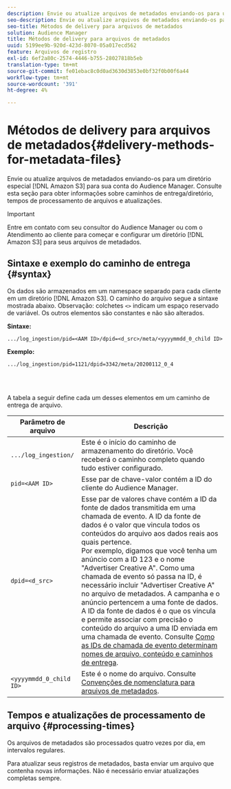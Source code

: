 ```yaml
---
description: Envie ou atualize arquivos de metadados enviando-os para um diretório especial do Amazon S3 para sua conta do Audience Manager. Consulte esta seção para obter informações sobre caminhos de entrega/diretório, tempos de processamento de arquivos e atualizações.
seo-description: Envie ou atualize arquivos de metadados enviando-os para um diretório especial do Amazon S3 para sua conta do Audience Manager. Consulte esta seção para obter informações sobre caminhos de entrega/diretório, tempos de processamento de arquivos e atualizações.
seo-title: Métodos de delivery para arquivos de metadados
solution: Audience Manager
title: Métodos de delivery para arquivos de metadados
uuid: 5199ee9b-920d-423d-8070-05a017ecd562
feature: Arquivos de registro
exl-id: 6ef2a80c-2574-4446-b755-28027818b5eb
translation-type: tm+mt
source-git-commit: fe01ebac8c0d0ad3630d3853e0bf32f0b00f6a44
workflow-type: tm+mt
source-wordcount: '391'
ht-degree: 4%

---
```


# Métodos de delivery para arquivos de metadados{#delivery-methods-for-metadata-files}

Envie ou atualize arquivos de metadados enviando-os para um diretório especial [!DNL Amazon S3] para sua conta do Audience Manager. Consulte esta seção para obter informações sobre caminhos de entrega/diretório, tempos de processamento de arquivos e atualizações.

>[!IMPORTANT]
>
> Entre em contato com seu consultor do Audience Manager ou com o Atendimento ao cliente para começar e configurar um diretório [!DNL Amazon S3] para seus arquivos de metadados.

## Sintaxe e exemplo do caminho de entrega {#syntax}

Os dados são armazenados em um namespace separado para cada cliente em um diretório [!DNL Amazon S3]. O caminho do arquivo segue a sintaxe mostrada abaixo. Observação: colchetes `<>` indicam um espaço reservado de variável. Os outros elementos são constantes e não são alterados.

**Sintaxe:**

```
.../log_ingestion/pid=<AAM ID>/dpid=<d_src>/meta/<yyyymmdd_0_child ID>
```

**Exemplo:**

```
.../log_ingestion/pid=1121/dpid=3342/meta/20200112_0_4
```

<br> 

A tabela a seguir define cada um desses elementos em um caminho de entrega de arquivo.


| Parâmetro de arquivo | Descrição |
---------|----------|
| `.../log_ingestion/` | Este é o início do caminho de armazenamento do diretório. Você receberá o caminho completo quando tudo estiver configurado. |
| `pid=<AAM ID>` | Esse par de chave-valor contém a ID do cliente do Audience Manager. |
| `dpid=<d_src>` | Esse par de valores chave contém a ID da fonte de dados transmitida em uma chamada de evento. A ID da fonte de dados é o valor que vincula todos os conteúdos do arquivo aos dados reais aos quais pertence. </br> Por exemplo, digamos que você tenha um anúncio com a ID 123 e o nome &quot;Advertiser Creative A&quot;. Como uma chamada de evento só passa na ID, é necessário incluir &quot;Advertiser Creative A&quot; no arquivo de metadados. A campanha e o anúncio pertencem a uma fonte de dados. A ID da fonte de dados é o que os vincula e permite associar com precisão o conteúdo do arquivo a uma ID enviada em uma chamada de evento. Consulte [Como as IDs de chamada de evento determinam nomes de arquivo, conteúdo e caminhos de entrega](/help/using/reporting/audience-optimization-reports/metadata-files-intro/metadata-file-overview.md#how-ids-shape-file-names). |
| `<yyyymmdd_0_child ID>` | Este é o nome do arquivo. Consulte [Convenções de nomenclatura para arquivos de metadados](/help/using/reporting/audience-optimization-reports/metadata-files-intro/metadata-file-names.md). |

## Tempos e atualizações de processamento de arquivo {#processing-times}

Os arquivos de metadados são processados quatro vezes por dia, em intervalos regulares.

Para atualizar seus registros de metadados, basta enviar um arquivo que contenha novas informações. Não é necessário enviar atualizações completas sempre.
